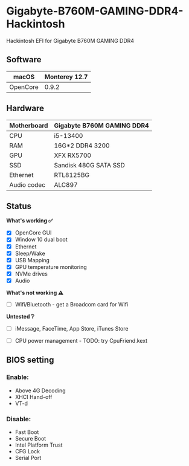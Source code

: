 # Gigabyte-B760M-GAMING-DDR4-Hackintosh
Hackintosh EFI for Gigabyte B760M GAMING DDR4
## Software
|  macOS     |Monterey 12.7   |
| ------------- |-------------| 
|OpenCore    |  0.9.2  | 



## Hardware
| Motherboard   |Gigabyte B760M GAMING DDR4  |
| ------------- |-------------| 
|CPU    | i5-13400  | 
|RAM    | 16G*2 DDR4 3200  | 
|GPU    | XFX RX5700  | 
|SSD    |   Sandisk 480G SATA SSD   |
|Ethernet    | RTL8125BG  | 
|Audio codec   | ALC897  | 


## Status

<summary><strong>What's working ✅</strong></summary>

- [x] OpenCore GUI
- [x] Window 10 dual boot
- [x] Ethernet
- [x] Sleep/Wake
- [x] USB Mapping
- [x] GPU temperature monitoring
- [x] NVMe drives
- [x] Audio

<summary><strong>What's not working ⚠️</strong></summary>



- [ ] Wifi/Bluetooth - get a Broadcom card for Wifi


<summary><strong>Untested ❔</strong></summary>


- [ ] iMessage, FaceTime, App Store, iTunes Store
- [ ] CPU power management - TODO: try CpuFriend.kext


## BIOS setting
### Enable:
* Above 4G Decoding
* XHCI Hand-off
* VT-d


### Disable:
* Fast Boot
* Secure Boot
* Intel Platform Trust
* CFG Lock
* Serial Port
